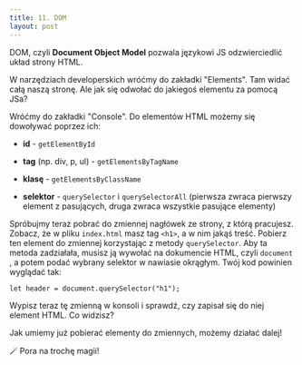 ```yaml
---
title: 11. DOM
layout: post
---
```


DOM, czyli **Document Object Model** pozwala językowi JS odzwierciedlić układ strony HTML.

W narzędziach developerskich wróćmy do zakładki "Elements". Tam widać całą naszą stronę. Ale jak się odwołać do jakiegoś elementu za pomocą JSa?

Wróćmy do zakładki "Console". Do elementów HTML możemy się dowoływać poprzez ich:

- **id** - `getElementById`

- **tag** \(np. div, p, ul\) - `getElementsByTagName`

- **klasę** - `getElementsByClassName`

- **selektor** - `querySelector` i `querySelectorAll` \(pierwsza zwraca pierwszy element z pasujących, druga zwraca wszystkie pasujące elementy\)

Spróbujmy teraz pobrać do zmiennej nagłówek ze strony, z którą pracujesz. Zobacz, że w pliku `index.html` masz tag `<h1>`, a w nim jakąś treść. Pobierz ten element do zmiennej korzystając z metody `querySelector`. Aby ta metoda zadziałała, musisz ją wywołać na dokumencie HTML, czyli `document` , a potem podać wybrany selektor w nawiasie okrągłym. Twój kod powinien wyglądać tak:

`let header = document.querySelector("h1");`

Wypisz teraz tę zmienną w konsoli i sprawdź, czy zapisał się do niej element HTML. Co widzisz?

Jak umiemy już pobierać elementy do zmiennych, możemy działać dalej! 

🪄 Pora na trochę magii!

